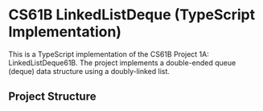 # CS61B LinkedListDeque (TypeScript Implementation)

This is a TypeScript implementation of the CS61B Project 1A: LinkedListDeque61B. The project implements a double-ended queue (deque) data structure using a doubly-linked list.

## Project Structure
